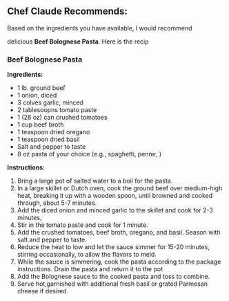 <section>

<h2>Chef Claude Recommends: </h2>

<article className="suggested-recipe-container" aria-live="polite">

<p>Based on the ingredients you have available, I would recommend

delicious <strong>Beef Bolognese Pasta</strong>. Here is the recip

<h3>Beef Bolognese Pasta</h3>

<strong>Ingredients:</strong>

<ul>
<li>1 lb. ground beef</li>
<li>1 onion, diced</li>
<li>3 colves garlic, minced</li>
<li>2 tablesoopns tomato paste </li>
<li>1 (28 oz) can crushed tomatoes</li>
<li>1 cup beef broth</li>
<li>1 teaspoon dried oregano</li>
<li>1 teaspoon dried basil</li>
<li>Salt and pepper to taste</li>
<li>8 oz pasta of your choice (e.g., spaghetti, penne, )</li>
</ul>

<strong>Instructions:</strong>

<ol>
<li>Bring a large pot of salted water to a boil for the pasta. </li>
<li>In a large skillet or Dutch oven, cook the ground beef over medium-high heat, breaking it up with a wooden spoon, until browned and cooked through, about 5-7 minutes.</li>
<li>Add the diced onion and minced garlic to the skillet and cook for 2-3 minutes,</li>
<li>Stir in the tomato paste and cook for 1 minute.</li>
<li>Add the crushed tomatoes, beef broth, oregano, and basil. Season with salt and pepper to taste.</li>
<li>Reduce the heat to low and let the sauce simmer for 15-20 minutes, stirring occasionally, to allow the flavors to meld.</li>
<li>While the sauce is simmering, cook the pasta according to the package instructions.
    Drain the pasta and return it to the pot</li>
<li>Add the Bolognese sauce to the cooked pasta and toss to combine.</li>
<li>Serve hot,garnished with additional fresh basil or grated Parmesan cheese if desired.</li>
</ol>
</article>
</section>
